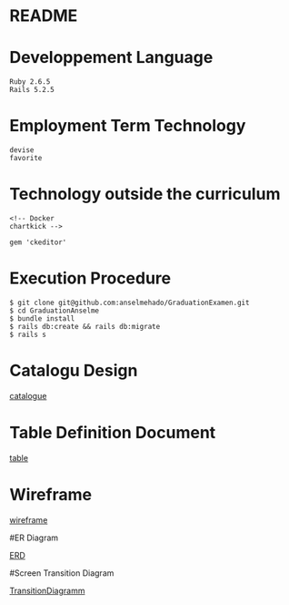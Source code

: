 <!-- # README

This README would normally document whatever steps are necessary to get the
application up and running.

Things you may want to cover:

* Ruby version

* System dependencies

* Configuration

* Database creation

* Database initialization

* How to run the test suite

* Services (job queues, cache servers, search engines, etc.)

* Deployment instructions

* ... -->





# README

<!-- This README would normally document whatever steps are necessary to get the
application up and running.

Things you may want to cover:

* Ruby version -->

# Developpement Language
    Ruby 2.6.5
    Rails 5.2.5
# Employment Term Technology
    devise
    favorite
# Technology outside the curriculum
    <!-- Docker
    chartkick -->

    gem 'ckeditor'

# Execution Procedure

    $ git clone git@github.com:anselmehado/GraduationExamen.git
    $ cd GraduationAnselme
    $ bundle install
    $ rails db:create && rails db:migrate
    $ rails s
# Catalogu Design

[catalogue](https://docs.google.com/spreadsheets/d/1cYzAlDXgsz7RZSZwGabbGkPrumXhgbTTwjaqbG7sj1A/edit?usp=sharing)



# Table Definition Document
[table](https://docs.google.com/spreadsheets/d/1cYzAlDXgsz7RZSZwGabbGkPrumXhgbTTwjaqbG7sj1A/edit?usp=sharing)


# Wireframe
[wireframe](https://viewer.diagrams.net/?highlight=0000ff&edit=_blank&layers=1&nav=1&page-id=xkuDK2qEUDnbXSvWwNCU&title=Untitled%20Diagram.drawio#R%3Cmxfile%3E%3Cdiagram%20id%3D%22_Xda5sluqTbu8CI6ya54%22%20name%3D%22Page-1%22%3E7V1Zr%2BI4Fv41qJ8GZU94rLvU9EhVrVbdkkaal1YuGEh3Fjoxd%2BlfP05iA4ntJCx2DBiV6oJJAnzn87HPmon9mHz8Ow836%2B%2FZAsQTy1h8TOyniWX5MwP9Xw581gOOZ9UDqzxa1EPmfuAl%2BgfgQXzeahstQNE4EGZZDKNNc3CepSmYw8ZYmOfZe%2FOwZRY3P3UTrgA18DIPY3r0v9ECruvRwPL347%2BCaLUmn2x6s%2FqdJCQH419SrMNF9n4wZD9P7Mc8y2D9LPl4BHGJHcGlPu8r593dF8tBCoec8Pf%2F%2FMXb6%2FyPr%2F%2FE7%2BCP%2BW8vPx7gvxx8mbcw3uJfjL8t%2FCQQrPJsu8GHgRyCDxbw4Ss53KC%2FmLn7uYgmIEsAzD%2FRIfhC5IzPpuTf93DbLh5bH0Btk%2FNCLOLV7sp7FNATDMQRoAzABEGSLkB5EWNiP7yvIwheNuG8fPcdzQM0toYJ%2BtAnEz3lYneIUYd4aOTGw8YPZBDmKDDw5YOp3Xg4vayy7eYpPgNIQxSQ9mw0IGsZdrNqVGwcYzRsarEojA1ZeRrYeDEsVY6Nnq3KZ8%2FzPEzLVReUKxFIt%2BT5tgB5%2BbwcSMF7sQk35UB9Pvo%2B%2B0tQgCOIYVOvFTDP%2FgKPWZzlaCTNUnTkwzKK49ZQGEerFL2cI%2BjRp9kPpcAitMZ%2BwW8k0WJRfgxTkTZV7Rm61GBLllzGm3qHD7%2BhPmxafbTPYLBAmBa23fG0MAdGdSYIBc2vIFxULA%2BTklDpa7E5heAT9MN8w3h8bLEcjXuhYSyXF6b6MkvhwWcsq8dZU6CmTbfsLHdqHD48mbSmRPcVbY9L0R0vKu9r%2Be1pUYWWYVju1YoK6yMrOG0%2FI0x01oDtTC0jYkZVUiM2UQniIizWO0Qp6RzKeo1WrVJAH6vS5pwm2fyv7WaKVBoMoxTkxTQJ81WU%2FkAKziplhf5%2Br0Z%2BZkh2T7bFJEz1QO%2Bgiy4isBcoXsWEydI%2FVZTCpiG9%2Ffoyn29BFHNESpCK0jXII9iadPvRNrL7d%2BRRI88rN8FDjn0NZPril6ZPT2dxzLD6d5sew7yz8PKfgziE0VvTVcGiA%2F6E37MIfZ39lsdtnpEtlwWAFH123%2BsMRtEm9fNiO0dfPkt712WlubFT9ZQ%2BMYxgXr3TWoB240JpMxNHG18ebei93O9ZHMHob%2FRSqyLZqigQqIo8Qxqp6F3miCoHZpuHLYRIDe554J6kTjiMyEGBrnr4U5LsDZt91W8BMSBm4HnOygEMGrKv8c8j1GeTl%2BL55NMOmRcQ5vO1bFYtszwppkX12Q%2FZB4tEs%2BpRcgDR72dlRD01j7PabOPon7aeIt83BstKiSJrKUpX36pXT%2FZZvOK5K0n4wDWbnhtssZKAE7279ll6TJgvk17DKGKIjrDYZDfQGWJBdv%2Fh1KQxEhdVcAboZFkhF6tfi8kNuTiODAYdBcbJIRcHzVW5oYQRPaVOP5Ok4%2BEOwAMsVuAFv8xyuM5WWRrGz%2FvRlvdrf8y3rHKwlDPwTwDhJ14hwi3MWPOz%2FKAjZyf%2B%2BkW2zeeg60C8CsAwX4GuK7ocf%2Fbg%2Fcd59PQY4uBHc4pJHbYpX4Rp%2BScuozqLLEG7yQmO8YADy%2Foe4joc79pBXKc%2FluOV%2B1LWPBQkd3%2B86C8PL2UCOA4rwikHG1%2F16K9Dp1%2Fo6FaDN%2BpGtxx6zt9teIsnK1XDW2THr4bTSK3wVo8slQtvuXQwQoe3hDCDt7e%2BtfCWS%2Ft4dHhLKG1uIrzl0l4vHd4aTxXdRnjLHeAt1OEtMQy6xfCWy%2FJQyeVTHdhiqRN%2BgKtFowuYLDz5k8uYbT%2BTS298ZwHTzWQK8zO5LF%2FKQ8W%2FSgDFVciyuUg0YpONxYQjc1pHnMECr39vwhYykbEcx7JLO4pgBCtvsTmOzMN0vi5FM3gP0BlSdpWRq3WsXNkava0CBGp02g9FqDGSatfU6KSGK40aHu3mItSw1VkpLsaS1oKxWADAMHa5O80rppQvj1K0t41QytHaRkFqzKRRwx%2FfqX4VpoVls6NWCtkZPqtmvrQz3qIi0mbG8TmPA1ygKpgZPu35%2Fg8EibYyLi3Wq7MyfNq5jZmhjQwVmSHPyPBpDzVmhrYxbolR8mwMn05qxYzSJoaKzJBnYnjjR8OuwsQwTX%2Fqqm1iePQkD7cw17bFsVTw%2BusSlLAtPDryqG0LEWK9OtvCo6Oa2rZQmBkSAxh02FPbFpe3LUZnlMT4BR0t1baFwsyQGL6g9ye68P%2Bihf%2BcaiwSFnGGpFwxszpF2SiBeu2UbQYm7AL29ip9OVToIAGFiqTq%2FuDUhsriwBnQ%2BkBQtSMPjIHV%2FdOZTRxvx9ZHomub7RTWyyE6Xr%2BEWphn5wgLxme8lgjBgJYI4%2BNzXE1%2B9R8Mo7iqyv9lW46m4L2EaZ1FRVTjQpcB3XMv5qC%2FZr%2BjF7M1DXbSP7IhszkN2vU9l%2BPNeHXrPDzVmle6dr2HO90CHFK7LpTfun69V147V6g3ZWioQXXPIkVIjGM1isPUKmPvEanvTV3vZJkGU3Ey1eXskmpIZ3dSzj6j7XVdzi6UNjdRzj7T5ewqqaLbKGefjZ%2FAc5vl7AMYdIvl7DO%2Bc%2BeVuFt%2B4vqkyovTXu527pnXm%2FXO8KjBr3R3pl7A8AX7nEifSBPHtAbEYPZImSKjDT1A2s1IjWlYU4ZXixWOCPypOPzo3R81Q8hARAa%2BLBaV%2FypJSkT2kyRqn3HXE8egZk7AErlpd0fIBcicXmWfk5BhQWIJHSsWHBxuCwWWhn4rZOzsR37gn14OZejcZVyt6WskSlCtwBkM4cHiuCkXlQob9wH9Q2g9GgheF33xR%2FTa3L92n6rDc7T8pui3hFElVhAW8B0UUCQHqGb1raiawyIE06r0hJGBjg8V29ckgrI3Xq%2FVVqvAfzu9QTw7r5nuUF%2BItLauZj1nE0%2BOMTu2cCxNIk53BJTuMBmdFT3pmoM2%2Bn4LE9re04rjVP8jT3E0uRDMpgbLPSlZdQwIgcnK9OiG0zS8Ljwt02XjaVosQEVNrxmtinWK2SVTzHgJGwPvLWNPWVYPiyFCozr8W0Lv9tpIX8Hm1vwmtuHdGUxu08ByGXckcWROZ9Ma0Ezv8vqxGyST3EyaoMRIGJSr9UxGqRcFk%2Bg0Ssds7swVyKM0GRVRYy2vWEYqZVLuOoaPkIDDhePKcylNRqmVLEyxPBXPajIZJUfyWDcgbUgBhMa72Q2WjuoIMTthcVNOf4nSYp5HG1Y8voya1HB9VO8a4SKJ7uROUJhonWmljFRSSu2icXb5sz81Z8IoIKV05DjcFJskFoWQzh9t0kftBFKT0RPqbjNIuRJTPIXUZGRk6FjRhTlAruM3vU9By%2BlrKeH0ndHbu6KUmWWUi9W46YJ3FULqo5NltPg0a9KJF0MgM16O84eRRlhHlBAFvmglczQruGY0R8m0ItJqBJaYaVvjeL768PT9ruK1mRJxJZMZMrhGPLlroGxAaS8QXgSj0XPm72oRPFPdqbEI7lqcKdRIwmfcN5vt4RcIC%2B0CGE9tndpKQiA84%2FWS4MIxMABCU2vU%2B2zvujuNAuWFukgIRGe8FhJYMkqjc3QDiQSkW%2FKcOOzb7SLusU8EJlqnR5%2B%2FN2QsWEN6RIjjxZix1At1iBA4a3R7iD7qnO%2FeFyc93RyiX1okuTQ4bbsjTnpk%2F6VGlaVafSH6pMnIwh8mTHHS1B0hJJVh44nTqZdvoiWEZdKWt%2B4JIZY4N9EUwjJ1Vwil1NFttIWwTN0XQkxfiCEcGrK%2FubbGEIi9FKPCqqq9buY50j1Htj9q%2FXKxZu%2F8nbMAznA7Rjj0ppnTLELY%2FYQsk3bHfIsKSCSusLR3W5bjpT3GnoaEAKj0WwYLAk7qrTgW0G6nH6DMxEBAKk0Cxae8p%2Bac1wW1fYw5r6CWG7waWFHL4IjMPA7LkRJCPa70UIXIuz1elROWiVKRdpN2d0uDwx5Q0iQZDnJlFfIyzAHFLLLhGa%2B2hwvHleZlEOTGgJKnthVCZ8QEoPqjlEaH5TPiV1mGf2ZbOGnd06O6lYfO0aBJdyM5GozmZ%2FJmkPJ5X4z%2BJTpHo0kdhXM0GN257jdHgyctZXM0rAEW2N3maPRIU70cDYs2IHWOhiBu9NvLt5GjYdNWuM7REEuc28jRsGn%2FhM7RGFEd3UiOhj3AV6NzNARx6CZzNGzaOq9v1vFoTb4YPDNGNwc4nkkc502rAwljX%2B1aDN0lqi8AUtQUIUinW00JQZRodg0hnRkOKTCbMp124lgwIBonK%2FzEs0RJvKW7BQsj%2Fi23kcEuAn%2F9WDKUk2QsbToco7NNLppt0tfCQPFsE5v2yEZJuNK3zziBCry0CHKzrWaXc1ZoW%2B7WxaGtoyJ849nbujnM5BLNYXipRLu77LRuA8IITzKN8%2BM1BHqZZxk8NJBKsXzPkJmIBv8P%3C%2Fdiagram%3E%3Cdiagram%20id%3D%22xkuDK2qEUDnbXSvWwNCU%22%20name%3D%22Page-2%22%3E7V1dl6K4Fv01rvtULL5EfSy1%2BtbMVM%2Bq6eqpmXm6KyURuY3EhtCl%2FesngSBCgiIawG5YvUoTPrPPzsnJycYeGLP19r8B2Kw%2BIht6A121twNjPtD10UQlf2nFLqkwVS2pcALXTqoOKl7c75BVsvOcyLVhmDsQI%2BRhd5OvXCDfhwucqwNBgN7zhy2Rl7%2FrBjiQq3hZAI%2Bv%2Fcu18SqpHeujrP4Rus4qvbNmTZI9a5AezFoSroCN3g%2BqjIeBMQsQwsm39XYGPYpdistfv68%2FwZ21m9p%2F%2FG%2FrTx71p9XqLrnYh3NO2TchgD6ufek77%2FtcdX%2BbzO5e7a%2Ff7xaOfzdjp6jfgBcxvFhb8S4F0AlQtBkYU3YkDDDciiwH3tIz1IrPq%2B1BJOSDaA1xsCPnsaunl9nl%2BfSeGdEYsrrVgQGNEasEjDjO%2FsoZOOQLw%2BcMrLTTWL2vXAxfNmBBy%2B%2BkPxHcVnhNbjPXjkF4CFW5nXio2gNDb4g456DBrj5WjNxm5nmkKUNLH%2FJkMoz8eSMBnKaljEdDSZAabUKqnyZY6wCZbQJk3ABAQwFAloepEyKPbzn028MiAD4dzyH547khdn0nLfrwnUKBooA%2Bnb12%2FawY%2BfSIBcDQQYFLv9sUSvoZJaeGG7CBQXpH0oDsppydiFlw3jeGOEBf4Ax5KCA1PiKXNqZL1%2FMKVcBzHZ8UF8Rc5G7GlBrZJeP9Pduxdm2b3mYqcsb1PbB51OdolmIdbqOczzFMxdpb%2FYAxxdMEhNENRdNl8cVqs0OVANqpDjXiAHqEwI5JDtYUFv8t3NTh94A0bqSqs1mB5KTeAqq6XF7M9CXy8cFVl%2FF2UQ%2BwThtMHyrq4WY1TOgxZ68PJDyn9jrfPtYH2gLePkBXVdKAm7FP6oMI8AIXVKWPSTWZ3uqofhyzsapMjNqgaYo00CanMUv4nE55Y4an81dKahuEK2izAsfkw36xIqM6JfPWofkBZY0WX6KNQhDHwPVhECprEDiu%2F4ngT6CcBuTzY1zzGRGbzQ1d2LnijewhF7VdmHUFNsrX7wX6dcYVqebT%2BGn3%2FWIRQdcrMWOKjuuvYODiglPKaotoZnuao0MQxGmcacByQSpzdqyojXjnJ48Nk5NksATT5tTwAfQAdr%2FlM0kiNrA7PCOXPE0WFBb4g5bLEGKOPfvnuoBQfG7iwY5IsO4i%2F2Ss0mlq7MdFzoWo6ngR7ymMz%2Ft6mayZyGNNMZiVyBo%2BifOMPBe7X0mxd0QNO6KxREdkqY1xqkIWqzkKYLSZRhgTJ5jRYFjLmZQQIoAhuephU9boGwtD47ZAD6Zh6WUZ4NMEqhLWjC7j0y5PywboJEppNUunJQrWYmfCsWgSbzyLrjC5KzF%2FehVNKaSczJEiyDeNaW6cZ4U2lrZmwqeYPrvYKxteumXE%2FNiQuYjiGFJibN431Dd%2F0g%2BOdv8y4xrqmX3%2BMoPzKbNfMFyTGq0dmwN%2FsaKmqTz0p3fy4DKOVzZg4frOU1yKB4%2BO2FU%2F165iX240Fxrw2TlGjZZ8ek%2BN49QYNkcNPqHFqGF0Z6S4GksKA4ZtQyiY4pZGmLdMqaIeQR6ldD7Hxihl9t6mi9SYNEcNPls2p%2FO0xqPSt3huGrLPo3nysrTYmsx0P8eLWXNSSi70whoQoMi3SwiXHqMdmfNedwG9LDGfqna4Kcx4qIzGAqWOVTKJMRTTlBTV6nxWY07m9a4X9pRpjzLasNOc4bOrD7aLe8K0Rxhy37w%2BwegqeTR%2BVfwFgmCxaid2CeN7T9H2aMIkz5OD4%2FSC0csiniKJjkZAxmVMOU4U6llyW44opqUIaDISJfCvJJ3YOOr%2FH3992IHHp%2BdIN769g1%2BsLou3TbWmeru4UnE1sBpSb5cbqoZ6WxoY%2FNAkhznnoFFVvV1Xu23sM%2BJXh7Mp5Xa5LS%2FXUUqEpymFV7ltOg3PWart%2F0ASQ8aqDvI9oh%2BxaLso8aC4DDIN9w8n0S7nWV2JtlAdWUWgrUsjRlPy7HPA7FC%2F%2BVnF2eVcuVycLY%2FMP4s0%2BxzrpL5HqykxlmetXmBc05ajcW2VvbR5Yi83lqDyK%2B82P5TcWEyoXm5cU25ckzW3JjcWs4bPOvRy49Yc0c3JjcWc6uXGF8uNaxLoxuXGYjrxuZhS9SKbp5ybFGFrGcUJCaaxbGGFw8xqPjFMaRUi5y69mL8rMo2BMdsQBviACBuKYAzXcEr%2Bkf44U8lkYUgefEbKWlYezuPDA0I1n7QFuDEtIAjxOwyxYCXv6pxiVzEKSy7j%2FJrLkF9BEMZSlqwgulTJTPC%2B79khmR36cXaM22aHQNu6pr9M1fOiVV5oDbqND%2BHTR%2Fuf1xf49vr6aj5%2B8p7%2B%2BVuw7PgcDGbG4H5CGg7STH78WywgHil9HNASoBn7KfRp%2Br5AIWnLlCfeMVEtTm1jceBqY%2BOoSPD6PY9PAxNOYhgHEL1nvkYPLMl4VeyBY2FGrNFOOORXIN%2FA4kvTM4UfVYpVgzTahEr3DhYj9BxpkjRq41IssYPppVi8G6wpxTpHwFBRilVRh3WVpRKhc%2BGzWk90AHdQRMDw4ToZidhQrtJBHvhkbFnQg1YuXQBT4wSY6sFwHwHEX0EUoPhkz4URO%2FeNrufSnTagenWVzoNVhW5S4oQa0q9hutyQ9mWdD8E0UfbJvEKIIHb%2FfJIo2iT49QPANQaAOixRqRT3MH2UI40R7258AHB289mfq6%2B%2F3jmh%2Bptvbx%2F%2FtNRK76C3pbM08n3NFPQ1YyhG%2BupKQyF4Bh%2Bel4B3CXJH7HZKdtkiNoKUkhQnfsQwLYlSxXBUpsqF%2FewsPC6RpZrZ%2BykSRFFiEPlEVIMgahVI1QYoFeQsEkEZdxIUwQuyve60livVTiTOuiw8FVOjwssSEvtLhbXHNvoLP9H7OfSmRyjSEcGp%2BAn5Wd%2BPqTg9yz6dkJyKn7jCayI%2Fgea0jjVLRKclTvIqQlPxY%2FIz5V5oKocQp1%2FPuDWlqbid%2FBS5V5pKpc2tSU3F7eRTCb3UtD1XdHNaU3FDK6RWeq2pHAbduNhU3OzSH73rxabySNU5tak4G80n53q1aYP06I7cVEwPPkHXy027QIwm9aZiZoiCFJbV13LcsL5GKIXuLowDiHs69pibbbYzzdI%2FB%2FCIXrUoWM3S%2FJqEND9jWxrvJKUkL0MXNcQZNjEfI9%2Feh2PSKMP%2FsqEw4V%2Fy45pZauf6XBEti2VcSQ2X1LwFxZqCfZPKTbGC2McX8o4S4I45HEo8FgZz1GtLTbVvZNKCCmhserIfpiILP%2Fl7SHbdVDTBasBEXnbZ4FcDepn4lUfOE%2F%2Bfd6d04mKS9DpxmTLBOqzpplBczB5%2B9aMXitcUip%2BlLmpfKU6KAaJRS5Yfogb5iGxIj%2FgX%3C%2Fdiagram%3E%3C%2Fmxfile%3E)

#ER Diagram

[ERD](https://viewer.diagrams.net/?highlight=0000ff&edit=_blank&layers=1&nav=1#R7V1bc5s4FP41fozHgPHlce0m7U7d1pO0u%2Bm%2BdBQj20wx8mA5sfPrVwIJAxJYvnCtZzIZdAAB5zv6JB194JYxXu0%2BemC9%2FIIs6LT0jrVrGR9aut4fdsh%2FatgHBq1naIFl4dkWsx0MT%2FY7ZEZ24mJrW3ATOxAj5GB7HTfOkOvCGY7ZgOeht%2Fhhc%2BTEr7oGCygYnmbAEa3%2F2hZeBtaB3j%2FYP0F7seRX1nrDYM8K8IPZk2yWwEJvEZNx3zLGHkI42FrtxtChzuN%2B%2BfwDeL3pZL562HbefxjD9y%2F76V1Q2cMpp4SP4EEXX7fqLqv7FThb5rDtBnob9sR4z91IHn5NNzF4oabRBgMPM7SNDjEQ%2FDCwXegRg%2BaXHQesN7Z%2FeGBZ2o41AXu0xbwiXhrN7R20HgOw6bEE9wmpjBZp5XNS%2BRO7GbobOPbCJdsz4hB6xZEHN%2BReJmCD2REb7KHfIeIGsSg6kTsEehjuIiHEnPoRohXE3p4cwvZ2tW5wCmsheo%2FFy9sh3LQOsy2joWYyI2AhvgjrPsBINhiSp6CqC6imAkocgm3gPJK2B9yFj20cOup%2Fy0Pr78BbQMwMa2RTz9%2B%2FEmeGINmOM0YOohHgIpfWhNGa7XTgnJ%2F7gjBGKw4080dYqe8Lc0T%2BiHfGnbbZMsntjklZO5TJHz3cw2PkEqRJ3NE6IIH%2FDdIQUAW7q442Q9dQBNfIDVtDwHb6%2BTR0faIFB3RPBq6TAC7ZPBHx59zxuXJpWxZ0T0BEV0YkAoFRKAJdKWf%2BIieVCwNnxeDY0WYNZra7mARn9krDaZfacvo5wfbL0%2FWXiTb99op%2Bjr8%2BrT7NPj%2FeiT1dFTkxiWkdOFG1w8sN2ku7u6u3RGjZvD71dpYZtZWgQ%2Bkdiv2RC1aw6lRYCCTFM5%2B8RZs36suJ%2BoalDwd7jeC%2B7LitBPnJb7EvuB%2BugO00g%2F4uRaUq%2FDe48V9O%2FKfppRPgsMEEOFDGoywC5DmsiPuBtbLdJhOgOirFE%2BD06%2BT786fJ345jDLyPWu%2B3ufrvThdBEvCB1gLy3AB5fhvvH6EDsI3c%2B8OeIIMQZH018sCjJV45LM6ha%2F1F8%2FWkeP%2F4Dj30HX0B7r7FcsXJfd9cKE3Twp2Nn2mV7U6nx8o%2FKaptvvfDjjc0WthHClPo2cRjfg7at7nEe8%2FRQlCTyYuHqvwSrytwDvVIBF313PEGbb0ZzDqODdow70PSDjT0o61dnlrmRs%2FH8DX%2BHLL4YteY0j4nEri8efPcdj8RosGjsrOiiw%2BJirr9eEXaQG%2Bb8aoCZwhV%2BQEfPvoFbUDM%2F8wAhgvE2lcTFzsEhlKN4VQm07QEjpqk%2F9dlEalnkBu73KFPCK%2FXN2OXu5MMNwYKTAoc4jmXwD1CW9fa5BJflyahGrLmciTmMtrmSWsushjLr%2F%2Bs9ZrLWYgc73jyGmbK70dcc%2BHs3ah1l2tilT74HBYK3S37mBcxyhZeiiXG%2BmYfz4LDrBgritnHeq%2B9XBOUqtDfLfmYF%2F3JFl%2BKpb%2F65h7PgmNQLfrjFVfH%2FUVTXwogFaE%2BiVRNwGfhoe061QNxiFqhFPfCLEaPp8d4FkNCJANT9JQ2NHNylcIY%2BXJPZYCU6ipT4hlZeic3zxjlueb4aC8%2FX0ijWjKWmINX5NkY%2FhmK7ewIOWmVTOvKoDMyoEvPUpqDOJ8MxFajst5z3SylPIIuHbE0JEt5tAPR1Rf5MrKUshjLbSlWMhyqUZbyOCJDZUTKWgw3xDUmzs%2BNylJeE6v0sWq4tlQMdnotmLF8kdDpzChLUxbLjOJE5KFsZlSYqccbpBo6YRhXmCXFtRwXvtWAIEvAqAR2lM8SZamWnkP99EI2FnQjfAkqsJPrhLsEZMlzU3tEPiRMEKh37Blw%2FmI7VsTlPvT%2BzCECfJwCKcuBLUYbplIKZxaJ2JCESwoqylOQo%2FDx6UG%2FLU4QehI4szQTl8Ep6%2BwScFKG%2FPOQTEuHpKecZdyZH3AKC27pQrwISB6dYkKLOV6ce2dq9siuB9sJhX8HxZ5utqKKvX6v3zpds2dF6y5fwZep9okq%2BKQvC6UQw6W6vGGcUYxOIuBUdXmmeaSinFV5KtL8UlLEhh53jEx5psmSOrrRTyobrzZy0sRcKBk5NS3111VP%2FZ0nkC8et0tlEn%2FK3FJTT%2BVmZN0KfblIEzUYTcq6haF7UgsrdHaviX0IZcUaTCjLwWkXxyjacgrNA2i3tYi8WFGWcZN2enlhq%2FLGUX058ayVCBkn5uf%2FS792Um8yPHn5QZUM8wNMlpGpHhnWcYg4KHuIKHl9pOTGeL1XlMO4re74UPLuCLaxU2OZ9DVRqcpo8PaaSG4EKH1Js1gGrO97Isfb2lnys2IZUMxR0AwgZDndhnLgyd%2BpKZIDJ2%2FL3rTXfXmb%2FTN4fv8xnIzu9ioq4BsFnkeBMmzzokApts1gwMywrQQBSu9Q5D97Rb8b3gj2uxCTEsgvfaX0Rn55kF%2B%2FQPKTYiuSXwP0d5lRXAkulN6hZCxYny8pFA9TCfQoX%2BoWsxg3BV5SCXAUPs6Iw%2FIleLL%2B7ibBOw6lqYBkoZo8yScQBYgkmrxATHeCJO86yjipsC%2F6oT6Jsq%2FTjgn7%2BC65qC949hw%2FnsfgPvrxvEDkmrv2Tk%2F%2BjMu538TTC9bemQprhKVpSVtRHamZGXBp7aLdCeSnh7YxONY4%2FFJSkZp3QHMxdjSgM1TbVw%2FopAZU75jnBXRfO1LR2QFNioff2QoOP%2FxamXH%2FPw%3D%3D)




#Screen Transition Diagram


[TransitionDiagramm](https://viewer.diagrams.net/?highlight=0000ff&edit=_blank&layers=1&nav=1#R7V1bc6Q2Fv41XZU8uAtx70e77cxW1kmlZnZrZvKSkkGmiWno0LTdnV%2B%2FEkhcxL0NAm%2BYmapphBCg851zvnN0YaVs9%2BdPITzsfgls5K1kyT6vlPuVLAMdGPg%2FUnKhJZohJSVO6Nq0LCv44v6NaCGrdnJtdCxUjILAi9xDsdAKfB9ZUaEMhmHwVqz2HHjFux6gg0oFXyzolUu%2Funa0S0pN2cjK%2F4VcZ8fuDPRNcmYPWWX6JscdtIO3XJHysFK2YRBEya%2F9eYs80nusX15OB89wgs%2F%2F%2FuvvP3Z3vz%2F8YcnRTdLYT30uSV8hRH50ddPnP78%2FPvx8%2Bq6ff%2F7q738NH779%2FvVGNpO2X6F3oh32yQueILnQh6%2BuAyM38PHBD17gOMgm7ZHDlXJL5GPvXf9H2jvRhXU57qgD%2BRnBJ1J0d4xgGFFkKPjSOyzrCLo%2BCnEBiI89Dx6Oblz9Pq6xcz37EV6CU8QaYkd3z%2FjqL%2FRu5GrouY6Pf1u4d0iT%2BH5h8IK2gReE8QMpkqTrmpmeYThQSGOu5%2BVqymAr3Wr0JrlybUv%2B4vKOoqAie0VhhM45IFLRfELBHkXhBVehZ28Yyqie3ej0%2BC0DrSrRsl0OsCYtg1RPnLTpDAv4B4VDD2homxI0aiWN%2ByNyofcZKzD0nVjou2jvUQG97dwIfTlAi1R9w3amUuR2GBz%2BA0MHRbTgELhEoA%2BvuKuPtCwvLj%2FwyY2i4EBPeuiZXfsURFGwpwch7a200birtDv8D3feVlprKw2%2FzRYfg%2BwY%2FyPVQwwDH%2BMG45W0geAxekPHqBFm3cHTrJTt6KFoUTqCRRsLLAytObBsPdd6wUWx%2BVjJ%2Bl8nYijvfkXYosuS5%2BI%2BzJcPiq3YlcAMW%2B%2BGTYBl8ezF1n%2Fn2jbyx5R%2Fqnnt8s8JHIgVOCgJHMvSi%2FXiALHIdYf8rgHBZ%2BRg%2BWNjLUsYDxwOklbwU%2BUbWuBxDTzOHDTycJGFwkV%2BD1xuLSs44T5ZQDIiSFKemwOJKRQjSgtGcpJlQLCSHiJkNHSefpBi2ODbS7lfP8Z89S4OHvzo5hnuXe%2BSXIMbgvtDfFJRVIIK5L2iyLVg6UyxkWPMZkkTQD6cuXPJU5KTfhDuYy6dO%2F1G%2B5KcV5PnjE96KMIW8Qa%2FquX6TuX1WJLRDaW75DRlvIXTrm%2FHyCDnpdyjxScxjfGPz7hR1jyGMavwFoR28e75y5%2Bg9eKEWAvtG67PZdVM%2B1pWN9lvLdfztns8eJD2uut7bu7GWCdglH%2BgnJY3WQUckZCAgAnKfzoeqJwWOzGinVCqnIlY7qH1DlpjoCxR69BRq8ayPA1Rq1xFNIzRsKEvUes0UWuqle%2BJWivBoo4GFqNr1PoYOG6xZPEhZZ3rGa9uRIq6nOhc4tXZwePMQSMPFwAEwsUoW4bHJGN1tEKE%2B6sPe5AX9tAp5w02FcwSVDiEtHBwuW8W%2BjARfUg1rjN9qMhXVKJFGQ0snenDPcK67x0X9tCkcv3Yg1hJV7GHxSzM0ixok5uF8sBpjVl4sN1osQlN%2BjZjmwAksyQxZDuI0TSsLbvACXzoPWSld3EKFdmsU9M6j0EsDSLQP1EUXSh1hKcoKIobd1x4%2BUavjw%2B%2Bk4M1kA1WcH%2FOn76%2F5I9%2BQ6GL3z%2BmoZIIxT0Gp9BCjf1IJRQxg9fWJOnlRkyEyIOR%2B5qvNAoAyoPei1eYqVcwp%2FYKQCqPmNeyRQ9r6OIYGnVu1p5Bn8QznN3oW%2BILTJMeE98A1pKs0ePMNZCDS%2B6AdwyZn1lrBU%2FT4mWGEH1TeqHVn7ARrQ%2FnTpSy9xCIGpBDjLQ2mgEzuZDTDOFwwqOX%2FkbcX5ajkrkRrtKoZgIzehUHgfQx3mNLytFEmk1YkpHDJSP1opyVipHMSi8y2ih3ereFXoqml5nSfZxkZDo%2BsqQdrpc7%2BAjski3JmQNPaOGVGYfcYJXqwSJHy1W8i3WwVHUrtRyBnryTW4IpMSOtenDLFDSgAJi1rLVgZnJ4ANA19JgdPkCZZSZeYqGYw1FMnmNWTYCqnJY%2F2hqv9G4LxxTOMcEgHLMKLuNRD7kzx%2FzvwYZLDrNF6fqxTMGiXpZ%2FfhzLUDXmLRYuStmR1FiGO0hKF7vQoHKztgvTZKlrRr1bg4JrwtbJAwk2%2FaE9jgCDxxHVaXCgctRVU4pNJO9USoOXGzJbGho7ny6XJ%2B1NC%2Bj1ZsNFugCYHzI9klqiCYbe6mCrFtEmdUPbbRjCS64apQ319zG04n3oca0W8PXpc2VgT55gWOgr9Qtsn7J1C0kBgUxBKZjD5pe%2FqmSRKL9i88vJstDxmFsbkbRXvAcufqpdL0HWqxZVppQDIH7StaB3S0%2FssYtOtBPhB8zxgCLrI8SOKGTyEnHTRdWhVEF0egBsOFBoRonVGRW%2BXh6P1E0yw806ha%2Fx9e9OO5OZD%2BmsOGpblQ9qW7vnFkVxAlWuSWe1GNdyQ%2FwYO1OEFnLR10qXHtiQmp%2BLr68CEVa6KvAewiiXbP1P0PVOIao2xzWWe3ZWuiLdK9huKyaodP55u60LtdtqORhPVjCGiK6M%2Fwdm9dPt%2B8CYPpwNzrIlbVU5W6UCDONNI1GrdmpaEnkiEnlq90RvQ4q%2FCi7j5XdUuQSXxkXRMMLds6TzmhSvXzpPrLi1DtYhY%2FSxF35BkbW7nt7X2ud6QdRY%2Bn5GfPxcg1ykAZzMOmfIuHZSlyIqQ6apJQQIj%2FrmEMFdE3r2g2R71KcKAq%2BsGmsp%2F0cpYlDBL65ssj96J0iWb8PNgAB6NyXpG%2Bnh16m8T%2B1zmer76isiIkOtvO9VLqa7NixsjAJnF%2B5NPWcnFcJkwZ026fRPqYcxnD5pJsp86mT9rZpZT7loHhRABiqvYgMaBz%2FTFEwG6vdNWsYMpjdP3LBsVbpB7JABW3031dJHHagFC7UxG01U1crHK5hiNpgr91osObC967z0EbDN%2BkbnlZg4SnnLWOSV2vWGUeEdM4%2FpgYZ2%2BQWAagsz5KqbzdUVJrLrqrPl0LX1Va2p%2Fkg8teJjAHQyebqR9z8xAT2aD1CK4w9gUx43TkeVxEwrr%2Fw6wJJzFpFz1ofJOVfAZbwkZMXXAZZp5f0lf2W%2BWayoq%2BYgLZZhnpahalq5YLioXS3DMq28VeVmbRfKuc2MLNrLhhcjTFvhIpV0FXsbCMabqrBs3j%2Bdc%2Bi9e%2F8MaGPn%2FXeXHS9aVW7OzoGlMGuSirSbh52mkKUU083T0oxebTpxqrkN7SMhjPx1SA3SmnPZmsAo%2BwCx63MUbeQN8CrnK%2BRS2qqxKqS0daMRhFU57cHh1HknlOHhVDdZm5uywH9iqGtiWeWX5gje8M0oR8jJ12e28upWWjjwkByY%2F35V5YcyxXJgoxzxLhxYDAc2ugfKs%2BHARjlubv6E1UKCG3Ru1iR44k2FTS3Pg8nEzN4sZPIJQWz49APPB%2BKHvYXTk2mnn611U8nD8ONhMLU2Y4NQkcz1BqilSbspCK9DIP%2FVrq4Eue%2FEC10qEnFVa57rcMPtLNG3vixkboQxzUdDsmSGqQtWn2s3kh9Y7bpHrIwGflD91IyavP7A%2Bqm1zFXSOP3ShKjXJNMPO%2BxY8P%2B76SlTlxkp1kZZc4yLzDSUBljAomw4p8HPoRpoAYvOKQ%2FbiqPuuUr1gYgNZdhNlwUpAr9TwK8IUMs5CLELUtj2B8sSgXkChuPRaQQ3%2FBoBfBgGRGKZlQnhYfdLYCNS438%3D)



<!-- * System dependencies

* Configuration

* Database creation

* Database initialization

* How to run the test suite

* Services (job queues, cache servers, search engines, etc.)

* Deployment instructions

* ... -->
